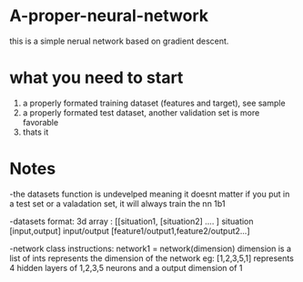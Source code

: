 # A-proper-neural-network
this is a simple nerual network based on gradient descent.
# what you need to start
1. a properly formated training dataset (features and target), see sample
2. a properly formated test dataset, another validation set is more favorable
3. thats it
# Notes
-the datasets function is undevelped meaning it doesnt matter if you put in a test set or a valadation set, it will always train the nn 1b1

-datasets format: 3d array : [[situation1, [situation2] .... ] situation [input,output]  input/output [feature1/output1,feature2/output2...]

-network class instructions: network1 = network(dimension)     dimension is a list of ints represents the dimension of the network 
eg: [1,2,3,5,1] represents 4 hidden layers of 1,2,3,5 neurons and a output dimension of 1

